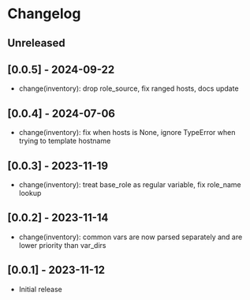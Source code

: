 # Changelog

## Unreleased

## [0.0.5] - 2024-09-22

- change(inventory): drop role_source, fix ranged hosts, docs update

## [0.0.4] - 2024-07-06

- change(inventory): fix when hosts is None, ignore TypeError when trying to template hostname

## [0.0.3] - 2023-11-19

- change(inventory): treat base_role as regular variable, fix role_name lookup

## [0.0.2] - 2023-11-14

- change(inventory): common vars are now parsed separately and are lower priority than var_dirs

## [0.0.1] - 2023-11-12

- Initial release
